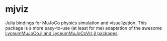 # mjviz
Julia bindings for MuJoCo physics simulation and visualization. This package is a more easy-to-use (at least for me) adaptation of the awesome [LyceumMuJoCo.jl and LyceumMuJoCoViz.jl packages](https://docs.lyceum.ml/dev/).